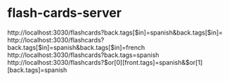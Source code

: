 # flash-cards-server



http://localhost:3030/flashcards?back.tags[$in]=spanish&back.tags[$in]=
http://localhost:3030/flashcards?back.tags[$in]=spanish&back.tags[$in]=french
http://localhost:3030/flashcards?back.tags=spanish
http://localhost:3030/flashcards?$or[0][front.tags]=spanish&$or[1][back.tags]=spanish

